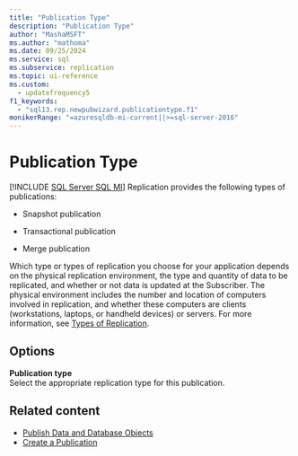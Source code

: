 ```yaml
---
title: "Publication Type"
description: "Publication Type"
author: "MashaMSFT"
ms.author: "mathoma"
ms.date: 09/25/2024
ms.service: sql
ms.subservice: replication
ms.topic: ui-reference
ms.custom:
  - updatefrequency5
f1_keywords:
  - "sql13.rep.newpubwizard.publicationtype.f1"
monikerRange: "=azuresqldb-mi-current||>=sql-server-2016"
---
```

# Publication Type
[!INCLUDE [SQL Server SQL MI](../../includes/applies-to-version/sql-asdbmi.md)]
  Replication provides the following types of publications:  
  
-   Snapshot publication  
  
-   Transactional publication  
  
-   Merge publication  
  
 Which type or types of replication you choose for your application depends on the physical replication environment, the type and quantity of data to be replicated, and whether or not data is updated at the Subscriber. The physical environment includes the number and location of computers involved in replication, and whether these computers are clients (workstations, laptops, or handheld devices) or servers. For more information, see [Types of Replication](../../relational-databases/replication/types-of-replication.md).  
  
## Options  
 **Publication type**  
 Select the appropriate replication type for this publication.  
  
## Related content

- [Publish Data and Database Objects](../../relational-databases/replication/publish/publish-data-and-database-objects.md)
- [Create a Publication](../../relational-databases/replication/publish/create-a-publication.md)
